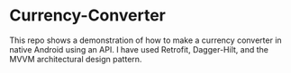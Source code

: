 # Currency-Converter

This repo shows a demonstration of how to make a currency converter in native Android using an API. 
I have used Retrofit, Dagger-Hilt, and the MVVM architectural design pattern. 
